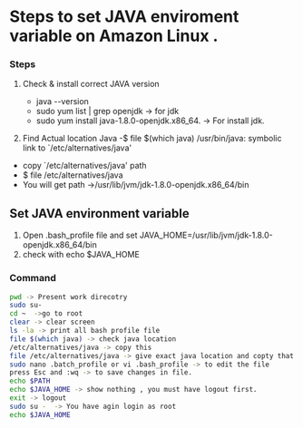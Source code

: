 # Steps to set JAVA enviroment variable on Amazon Linux .


### Steps 
1. Check & install correct JAVA version
   - java --version
   - sudo yum list | grep openjdk -> for jdk 
   - sudo yum install java-1.8.0-openjdk.x86_64. -> For install jdk.
   
2. Find Actual location Java
  -$ file $(which java)
    /usr/bin/java: symbolic link to `/etc/alternatives/java'
  - copy `/etc/alternatives/java' path 
  - $ file /etc/alternatives/java
  - You will get path ->/usr/lib/jvm/jdk-1.8.0-openjdk.x86_64/bin
    
    
## Set JAVA environment variable 
1. Open .bash_profile file and set JAVA_HOME=/usr/lib/jvm/jdk-1.8.0-openjdk.x86_64/bin 
2. check with echo $JAVA_HOME


 
### Command 
   ```sh
  pwd -> Present work direcotry
  sudo su-
  cd ~  ->go to root
  clear -> clear screen
  ls -la -> print all bash profile file
  file $(which java) -> check java location
  /etc/alternatives/java -> copy this
  file /etc/alternatives/java -> give exact java location and copty that.
  sudo nano .batch_profile or vi .bash_profile -> to edit the file
  press Esc and :wq -> to save changes in file.
  echo $PATH
  echo $JAVA_HOME -> show nothing , you must have logout first.
  exit -> logout
  sudo su -  -> You have agin login as root 
  echo $JAVA_HOME

  
